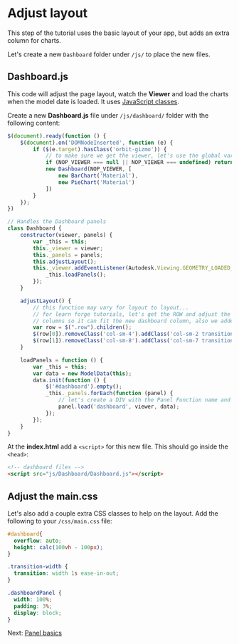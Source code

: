 # Adjust layout

This step of the tutorial uses the basic layout of your app, but adds an extra column for charts.

Let's create a new `Dashboard` folder under `/js/` to place the new files.

## Dashboard.js

This code will adjust the page layout, watch the **Viewer** and load the charts when the model date is loaded. It uses [JavaScript classes](https://developer.mozilla.org/en-US/docs/Web/JavaScript/Reference/Classes).

Create a new **Dashboard.js** file under `/js/dashboard/` folder with the following content:

```javascript
$(document).ready(function () {
    $(document).on('DOMNodeInserted', function (e) {
        if ($(e.target).hasClass('orbit-gizmo')) {
            // to make sure we get the viewer, let's use the global var NOP_VIEWER
            if (NOP_VIEWER === null || NOP_VIEWER === undefined) return;
            new Dashboard(NOP_VIEWER, [
                new BarChart('Material'),
                new PieChart('Material')
            ])
        }
    });
})

// Handles the Dashboard panels
class Dashboard {
    constructor(viewer, panels) {
        var _this = this;
        this._viewer = viewer;
        this._panels = panels;
        this.adjustLayout();
        this._viewer.addEventListener(Autodesk.Viewing.GEOMETRY_LOADED_EVENT, (viewer) => {
            _this.loadPanels();
        });
    }

    adjustLayout() {
        // this function may vary for layout to layout...
        // for learn forge tutorials, let's get the ROW and adjust the size of the 
        // columns so it can fit the new dashboard column, also we added a smooth transition css class for a better user experience
        var row = $(".row").children();
        $(row[0]).removeClass('col-sm-4').addClass('col-sm-2 transition-width');
        $(row[1]).removeClass('col-sm-8').addClass('col-sm-7 transition-width').after('<div class="col-sm-3 transition-width" id="dashboard"></div>');
    }

    loadPanels = function () {
        var _this = this;
        var data = new ModelData(this);
        data.init(function () {
            $('#dashboard').empty();
            _this._panels.forEach(function (panel) {
                // let's create a DIV with the Panel Function name and load it
                panel.load('dashboard', viewer, data);
            });
        });
    }
}
```

At the **index.html** add a `<script>` for this new file. This should go inside the `<head>`:

```html
<!-- dashboard files -->
<script src="js/Dashboard/Dashboard.js"></script>  
```

## Adjust the main.css

Let's also add a couple extra CSS classes to help on the layout. Add the following to your `/css/main.css` file:

```css
#dashboard{
  overflow: auto;
  height: calc(100vh - 100px);
}

.transition-width {
  transition: width 1s ease-in-out;
}

.dashboardPanel {
  width: 100%;
  padding: 3%;
  display: block;
}
```

Next: [Panel basics](viewer/dashboard/panelbasics)